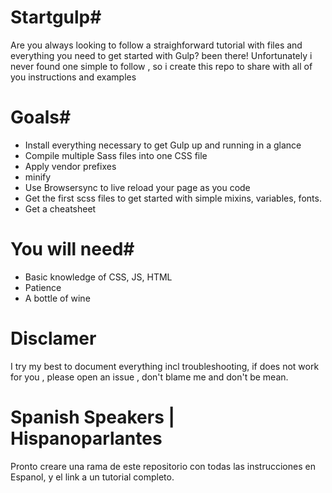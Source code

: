 # Startgulp#

Are you always looking to follow a straighforward tutorial with files and everything you need to get started with Gulp? been there! Unfortunately i never found one simple to follow , so i create this repo to share with all of you instructions and examples

# Goals#

* Install everything necessary to get Gulp up and running in a glance
* Compile multiple Sass files into one CSS file  
* Apply vendor prefixes 
* minify
* Use Browsersync to live reload your page as you code 
* Get the first scss files to get started with simple mixins, variables, fonts.
* Get a cheatsheet 

# You will need#

* Basic knowledge of CSS, JS, HTML
* Patience 
* A bottle of wine 

# Disclamer #

I try my best to document everything incl troubleshooting, if does not work for you , please open an issue , don't blame me and don't be mean. 

# Spanish Speakers | Hispanoparlantes #
Pronto creare una rama de este repositorio con todas las instrucciones en Espanol, y el link a un tutorial completo. 





